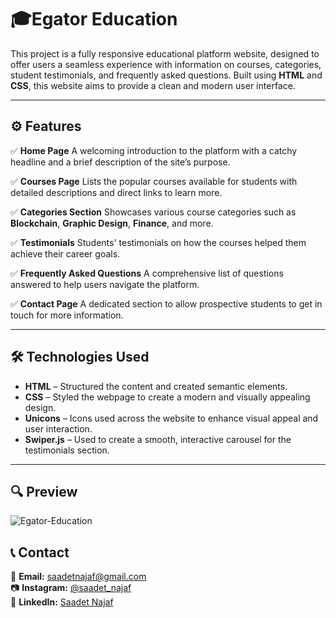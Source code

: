 # 🎓Egator Education

This project is a fully responsive educational platform website, designed to offer users a seamless experience with information on courses, categories, student testimonials, and frequently asked questions. Built using **HTML** and **CSS**, this website aims to provide a clean and modern user interface.

---

## ⚙️ Features

✅ **Home Page**
A welcoming introduction to the platform with a catchy headline and a brief description of the site’s purpose.  

✅ **Courses Page**
Lists the popular courses available for students with detailed descriptions and direct links to learn more.  

✅ **Categories Section**
Showcases various course categories such as **Blockchain**, **Graphic Design**, **Finance**, and more.  

✅ **Testimonials**
Students' testimonials on how the courses helped them achieve their career goals.  

✅ **Frequently Asked Questions**
A comprehensive list of questions answered to help users navigate the platform.  

✅ **Contact Page**
A dedicated section to allow prospective students to get in touch for more information.  

---

## 🛠 Technologies Used

- **HTML** – Structured the content and created semantic elements.  
- **CSS** – Styled the webpage to create a modern and visually appealing design.  
- **Unicons** – Icons used across the website to enhance visual appeal and user interaction.  
- **Swiper.js** – Used to create a smooth, interactive carousel for the testimonials section.

---

## 🔍 Preview

![Egator-Education](egator-education.gif)

## 📞 Contact

📩 **Email:** [saadetnajaf@gmail.com](mailto:saadetnajaf@gmail.com)  
📷 **Instagram:** [@saadet_najaf](https://www.instagram.com/saadet_najaf)  
💼 **LinkedIn:** [Saadet Najaf](https://www.linkedin.com/in/saadetnajaf/)
